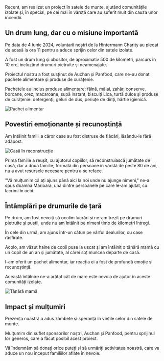 Recent, am realizat un proiect în satele de munte, ajutând comunitățile izolate și, în special, pe cei mai în vârstă care au suferit mult din cauza unor incendii.

## Un drum lung, dar cu o misiune importantă

Pe data de 4 iunie 2024, voluntarii noștri de la Hintermann Charity au plecat de acasă la ora 11 pentru a aduce sprijin celor din satele izolate. 

A fost un drum lung și obositor, de aproximativ 500 de kilometri, parcurs în 10 ore, incluzând drumuri pietruite și neamenajate.

Proiectul nostru a fost susținut de Auchan și Panfood, care ne-au donat pachete alimentare și produse de curățenie.

Pachetele au inclus produse alimentare: făină, mălai, zahăr, conserve, borcane, orez, macaroane, supă instant, biscuiți Lica, turtă dulce și produse de curățenie: detergenți, geluri de duș, periuțe de dinți, hârtie igienică.

![Pachet alimentar](/image10.webp)

## Povestiri emoționante și recunoștință

Am întâlnit familii a căror case au fost distruse de flăcări, lăsându-le fără adăpost. 

![Casă în reconstrucție](/image6.webp)

Prima familie a reușit, cu ajutorul copiilor, să reconstruiască jumătate de casă, dar a doua familie, formată din persoane în vârstă de peste 80 de ani, nu a avut resursele necesare pentru a se reface.

"Vă mulțumim că ați ajuns până aici la noi unde nu ajunge nimeni," ne-a spus doamna Marioara, una dintre persoanele pe care le-am ajutat, cu lacrimi în ochi.

## Întâmplări pe drumurile de țară

Pe drum, am fost nevoiți să ocolim lucrări și ne-am trezit pe drumuri pietruite și pustii, unde nu am întâlnit pe nimeni timp de kilometri întregi. 

În cele din urmă, am ajuns într-un cătun pe vârful dealurilor, cu case răsfirate. 

Acolo, am văzut haine de copii puse la uscat și am întâlnit o tânără mamă cu un copil de un an și jumătate, al cărei soț muncea departe de casă.

I-am oferit un pachet alimentar, iar reacția ei a fost de profundă emoție și recunoștință. 

Această întâlnire ne-a arătat cât de mare este nevoia de ajutor în aceste comunități izolate.

![Tânără mamă](/image1.webp)

## Impact și mulțumiri

Prezența noastră a adus zâmbete și speranță în viețile celor din satele de munte. 

Mulțumim din suflet sponsorilor noștri, Auchan și Panfood, pentru sprijinul lor generos, care a făcut posibil acest proiect.

Vă îndemnăm să donați orice puteți si să urmăriți activitatea noastră, care va aduce un nou început familiilor aflate în nevoie.
